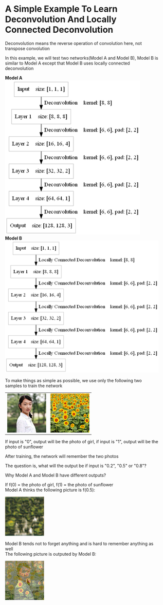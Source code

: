 A Simple Example To Learn Deconvolution And Locally Connected Deconvolution
====

Deconvolution means the reverse operation of convolution here, not transpose convolution

In this example, we will test two networks(Model A and Model B), Model B is similar to Model A except that Model B uses locally connected deconvolution
<div><b>Model A</b><br><img src="files/model_a.png" max-width="500px" /></div>
<div><b>Model B</b><br><img src="files/model_b.png" max-width="500px" /></div>

To make things as simple as possible, we use only the following two samples to train the network
<table><tr><td><img src="files/girl.png" max-width="500px" /></td><td><img src="files/sunflower.png" max-width="500px" /></td></tr></table>
If input is "0", output will be the photo of girl, if input is "1", output will be the photo of sunflower

After training, the network will remember the two photos

The question is, what will the output be if input is "0.2", "0.5" or "0.8"?

Why Model A and Model B have different outputs?


If f(0) = the photo of girl, f(1) = the photo of sunflower<br>
Model A thinks the following picture is f(0.5):
<div><img src="files/_img_a.png" max-width="500px" /></div>


Model B tends not to forget anything and is hard to remember anything as well<br>
The following picture is outputed by Model B:
<div><img src="files/_img_b.png" max-width="500px" /></div>



